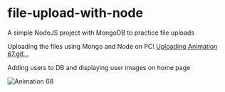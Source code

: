 # file-upload-with-node
A simple NodeJS project with MongoDB to practice file uploads


Uploading the files using Mongo and Node on PC!
[Uploading Animation 67.gif…]()

Adding users to DB and displaying user images on home page

![Animation 68](https://github.com/originalsk01/file-upload-with-node/assets/46004600/db24dcc1-dfd2-400b-aff9-6f272ba3403e)
